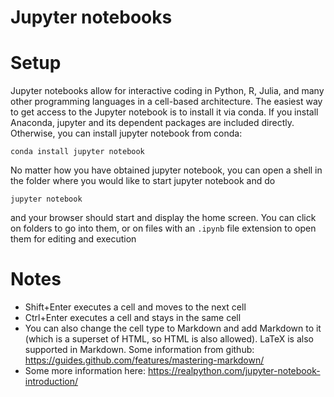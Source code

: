 # Jupyter notebooks

# Setup

Jupyter notebooks allow for interactive coding in Python, R, Julia, and many other programming languages in a cell-based architecture. The easiest way to get access to the Jupyter notebook is to install it via conda. If you install Anaconda, jupyter and its dependent packages are included directly.  Otherwise, you can install jupyter notebook from conda:

```
conda install jupyter notebook
```

No matter how you have obtained jupyter notebook, you can open a shell in the folder where you would like to start jupyter notebook and do

```
jupyter notebook
```
and your browser should start and display the home screen.  You can click on folders to go into them, or on files with an ``.ipynb`` file extension to open them for editing and execution

# Notes

* Shift+Enter executes a cell and moves to the next cell
* Ctrl+Enter executes a cell and stays in the same cell
* You can also change the cell type to Markdown and add Markdown to it (which is a superset of HTML, so HTML is also allowed).  LaTeX is also supported in Markdown.  Some information from github: https://guides.github.com/features/mastering-markdown/
* Some more information here: https://realpython.com/jupyter-notebook-introduction/